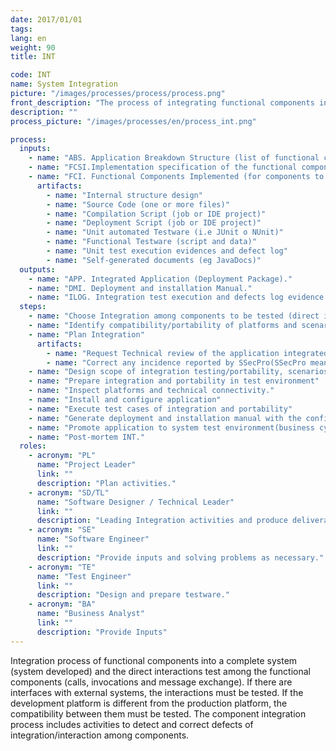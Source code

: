 ```yaml
---
date: 2017/01/01
tags:
lang: en
weight: 90
title: INT

code: INT
name: System Integration
picture: "/images/processes/process/process.png"
front_description: "The process of integrating functional components into a working system (system build), and testing the direct interactions (calls, invocations and message exchange) between the functional components. If interfaces with external systems exist, external interactions are tested. If development platform is different from production platform, portability and compatibility with the production platform is tested. If application functionality is exposed using web-browsers or web-services, penetration test should be executed. Component integration process includes the activities for detecting and fixing component integration/interaction defects."
description: ""
process_picture: "/images/processes/en/process_int.png"

process:
  inputs:
    - name: "ABS. Application Breakdown Structure (list of functional components grouped in modules)"
    - name: "FCSI.Implementation specification of the functional component (addendum to Functional Component Specification)."
    - name: "FCI. Functional Components Implemented (for components to integrate)."
      artifacts:
        - name: "Internal structure design"
        - name: "Source Code (one or more files)"
        - name: "Compilation Script (job or IDE project)"
        - name: "Deployment Script (job or IDE project)"
        - name: "Unit automated Testware (i.e JUnit o NUnit)"
        - name: "Functional Testware (script and data)"
        - name: "Unit test execution evidences and defect log"
        - name: "Self-generated documents (eg JavaDocs)"     
  outputs:
    - name: "APP. Integrated Application (Deployment Package)."
    - name: "DMI. Deployment and installation Manual."
    - name: "ILOG. Integration test execution and defects log evidence."  
  steps:
    - name: "Choose Integration among components to be tested (direct interactions among functional components and interfaces with external systems)."
    - name: "Identify compatibility/portability of platforms and scenarios to be tested."
    - name: "Plan Integration"
      artifacts:
        - name: "Request Technical review of the application integrated to SSecPro* in order to detect vulnerabilities"
        - name: "Correct any incidence reported by SSecPro(SSecPro means Softtek Application Security Program (Softtek Internal Area in charge of performing security test to the applications))"
    - name: "Design scope of integration testing/portability, scenarios and data."
    - name: "Prepare integration and portability in test environment"
    - name: "Inspect platforms and technical connectivity."
    - name: "Install and configure application"
    - name: "Execute test cases of integration and portability"
    - name: "Generate deployment and installation manual with the configuration of environment and application"
    - name: "Promote application to system test environment(business cycle testing and performance)"
    - name: "Post-mortem INT."
  roles:
    - acronym: "PL"
      name: "Project Leader"
      link: ""
      description: "Plan activities."
    - acronym: "SD/TL"
      name: "Software Designer / Technical Leader"
      link: ""
      description: "Leading Integration activities and produce deliverables."
    - acronym: "SE"
      name: "Software Engineer"
      link: ""
      description: "Provide inputs and solving problems as necessary."  
    - acronym: "TE"
      name: "Test Engineer"
      link: ""
      description: "Design and prepare testware."
    - acronym: "BA"
      name: "Business Analyst"
      link: ""
      description: "Provide Inputs"
---
```

Integration process of functional components into a complete system (system developed) and the direct interactions test among the functional components (calls, invocations and message exchange). If there are interfaces with external systems, the interactions must be tested. If the development platform is different from the production platform, the compatibility between them must be tested. The component integration process includes activities to detect and correct defects of integration/interaction among components.
